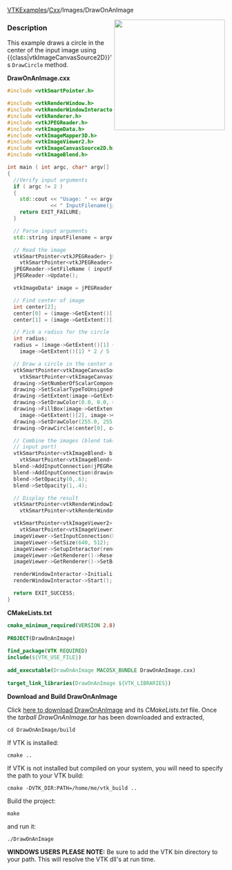 [VTKExamples](/index/)/[Cxx](/Cxx)/Images/DrawOnAnImage

<img align="right" src="https://github.com/lorensen/VTKExamples/blob/gh-pages/Testing/Baseline/Images/TestDrawOnAnImage.png?raw=true" width="256" />

### Description
This example draws a circle in the center of the input image using {{class|vtkImageCanvasSource2D}}'s <code>DrawCircle</code> method.

**DrawOnAnImage.cxx**
```c++
#include <vtkSmartPointer.h>

#include <vtkRenderWindow.h>
#include <vtkRenderWindowInteractor.h>
#include <vtkRenderer.h>
#include <vtkJPEGReader.h>
#include <vtkImageData.h>
#include <vtkImageMapper3D.h>
#include <vtkImageViewer2.h>
#include <vtkImageCanvasSource2D.h>
#include <vtkImageBlend.h>

int main ( int argc, char* argv[] )
{
  //Verify input arguments
  if ( argc != 2 )
  {
    std::cout << "Usage: " << argv[0]
              << " InputFilename(jpg)" << std::endl;
    return EXIT_FAILURE;
  }

  // Parse input arguments
  std::string inputFilename = argv[1];

  // Read the image
  vtkSmartPointer<vtkJPEGReader> jPEGReader =
    vtkSmartPointer<vtkJPEGReader>::New();
  jPEGReader->SetFileName ( inputFilename.c_str() );
  jPEGReader->Update();

  vtkImageData* image = jPEGReader->GetOutput();

  // Find center of image
  int center[2];
  center[0] = (image->GetExtent()[1] + image->GetExtent()[0]) / 2;
  center[1] = (image->GetExtent()[3] + image->GetExtent()[2]) / 2;

  // Pick a radius for the circle
  int radius;
  radius = (image->GetExtent()[1] < image->GetExtent()[3]) ?
    image->GetExtent()[1] * 2 / 5 : image->GetExtent()[3] * 2 / 5;

  // Draw a circle in the center of the image
  vtkSmartPointer<vtkImageCanvasSource2D> drawing =
    vtkSmartPointer<vtkImageCanvasSource2D>::New();
  drawing->SetNumberOfScalarComponents(3);
  drawing->SetScalarTypeToUnsignedChar();
  drawing->SetExtent(image->GetExtent());
  drawing->SetDrawColor(0.0, 0.0, 0.0);
  drawing->FillBox(image->GetExtent()[0], image->GetExtent()[1],
    image->GetExtent()[2], image->GetExtent()[3]);
  drawing->SetDrawColor(255.0, 255.0, 255.0);
  drawing->DrawCircle(center[0], center[1], radius);

  // Combine the images (blend takes multiple connections on the 0th
  // input port)
  vtkSmartPointer<vtkImageBlend> blend =
    vtkSmartPointer<vtkImageBlend>::New();
  blend->AddInputConnection(jPEGReader->GetOutputPort());
  blend->AddInputConnection(drawing->GetOutputPort());
  blend->SetOpacity(0,.6);
  blend->SetOpacity(1,.4);

  // Display the result
  vtkSmartPointer<vtkRenderWindowInteractor> renderWindowInteractor =
    vtkSmartPointer<vtkRenderWindowInteractor>::New();

  vtkSmartPointer<vtkImageViewer2> imageViewer =
    vtkSmartPointer<vtkImageViewer2>::New();
  imageViewer->SetInputConnection(blend->GetOutputPort());
  imageViewer->SetSize(640, 512);
  imageViewer->SetupInteractor(renderWindowInteractor);
  imageViewer->GetRenderer()->ResetCamera();
  imageViewer->GetRenderer()->SetBackground(1,0,0); //red

  renderWindowInteractor->Initialize();
  renderWindowInteractor->Start();

  return EXIT_SUCCESS;
}
```
**CMakeLists.txt**
```cmake
cmake_minimum_required(VERSION 2.8)
 
PROJECT(DrawOnAnImage)
 
find_package(VTK REQUIRED)
include(${VTK_USE_FILE})
 
add_executable(DrawOnAnImage MACOSX_BUNDLE DrawOnAnImage.cxx)
 
target_link_libraries(DrawOnAnImage ${VTK_LIBRARIES})
```

**Download and Build DrawOnAnImage**

Click [here to download DrawOnAnImage](https://github.com/lorensen/VTKWikiExamplesTarballs/raw/master/DrawOnAnImage.tar) and its *CMakeLists.txt* file.
Once the *tarball DrawOnAnImage.tar* has been downloaded and extracted,
```
cd DrawOnAnImage/build 
```
If VTK is installed:
```
cmake ..
```
If VTK is not installed but compiled on your system, you will need to specify the path to your VTK build:
```
cmake -DVTK_DIR:PATH=/home/me/vtk_build ..
```
Build the project:
```
make
```
and run it:
```
./DrawOnAnImage
```
**WINDOWS USERS PLEASE NOTE:** Be sure to add the VTK bin directory to your path. This will resolve the VTK dll's at run time.

